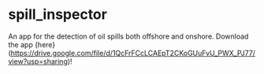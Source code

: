 # spill_inspector
 An app for the detection of oil spills both offshore and onshore. Download the app {here}(https://drive.google.com/file/d/1QcFrFCcLCAEpT2CKoGUuFvU_PWX_PJ77/view?usp=sharing)!

